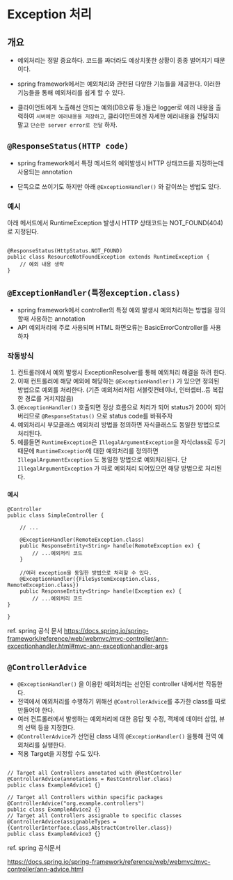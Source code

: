 # Exception 처리

## 개요

- 예외처리는 정말 중요하다. 코드를 짜더라도 예상치못한 상황이 종종 벌어지기 때문이다.

- spring framework에서는 예외처리와 관련된 다양한 기능들을 제공한다. 이러한 기능들을 통해 예외처리를 쉽게 할 수 있다.
- 클라이언트에게 노출해선 안되는 예외(DB오류 등.)들은 logger로 에러 내용을 출력하여 `서버에만 에러내용을 저장하고`, 클라이언트에겐 자세한 에러내용을 전달하지 말고 `단순한 server error로 전달` 하자.



## `@ResponseStatus(HTTP code)`
- spring framework에서 특정 메서드의 예외발생시 HTTP 상태코드를 지정하는데 사용되는 annotation

- 단독으로 쓰이기도 하지만 아래 `@ExceptionHandler()` 와 같이쓰는 방법도 있다.

### 예시

아래 메서드에서 RuntimeException 발생시 HTTP 상태코드는 NOT_FOUND(404)로 지정된다.

```

@ResponseStatus(HttpStatus.NOT_FOUND)
public class ResourceNotFoundException extends RuntimeException {
    // 예외 내용 생략
}
```


## `@ExceptionHandler(특정exception.class)`
- spring framework에서 controller의 특정 예외 발생시 예외처리하는 방법을 정의할때 사용하는 annotation
- API 예외처리에 주로 사용되며 HTML 화면오류는 BasicErrorController를 사용하자
### 작동방식
1. 컨트롤러에서 예외 발생시 ExceptionResolver를 통해 예외처리 해결을 하려 한다.
2. 이때 컨트롤러에 해당 예외에 해당하는 `@ExceptionHandler()` 가 있으면 정의된 방법으로 예외를 처리한다. (기존 예외처리처럼 서블릿컨테이너, 인터셉터..등 복잡한 경로를 거치지않음)
3. `@ExceptionHandler()` 호출되면 정상 흐름으로 처리가 되어 status가 200이 되어버리므로 `@ResponseStatus()` 으로 status code를 바꿔주자
4. 예외처리시 부모클래스 예외처리 방법을 정의하면 자식클래스도 동일한 방법으로 처리된다.
5. 예를들면 `RuntimeException`은 `IllegalArgumentException`을 자식class로 두기 때문에 `RuntimeException`에 대한 예외처리를 정의하면 `IllegalArgumentException` 도 동일한 방법으로 예외처리된다. 단 `IllegalArgumentException` 가 따로 예외처리 되어있으면 해당 방법으로 처리된다. 


#### 예시


```
@Controller
public class SimpleController {

	// ...

	@ExceptionHandler(RemoteException.class)
	public ResponseEntity<String> handle(RemoteException ex) {
		// ...예외처리 코드
	}

    //여러 exception을 동일한 방법으로 처리할 수 있다.
    @ExceptionHandler({FileSystemException.class, RemoteException.class})
    public ResponseEntity<String> handle(Exception ex) {
	    // ...예외처리 코드
}

}

```
ref. spring 공식 문서
https://docs.spring.io/spring-framework/reference/web/webmvc/mvc-controller/ann-exceptionhandler.html#mvc-ann-exceptionhandler-args










## `@ControllerAdvice` 
- `@ExceptionHandler()` 을 이용한 예외처리는 선언된 controller 내에서만 작동한다.
- 전역에서 예외처리를 수행하기 위해선 `@ControllerAdvice`를 추가한 class를 따로만들어야 한다.
- 여러 컨트롤러에서 발생하는 예외처리에 대한 응답 및 수정, 객체에 데이터 삽입, 뷰의 선택 등을 지정한다.
-  `@ControllerAdvice`가 선언된 class 내의 `@ExceptionHandler()` 을통해 전역 예외처리를 실행한다.
- 적용 Target을 지정할 수도 있다.

```

// Target all Controllers annotated with @RestController
@ControllerAdvice(annotations = RestController.class)
public class ExampleAdvice1 {}

// Target all Controllers within specific packages
@ControllerAdvice("org.example.controllers")
public class ExampleAdvice2 {}
// Target all Controllers assignable to specific classes
@ControllerAdvice(assignableTypes = {ControllerInterface.class,AbstractController.class})
public class ExampleAdvice3 {}
```

ref. spring 공식문서

https://docs.spring.io/spring-framework/reference/web/webmvc/mvc-controller/ann-advice.html